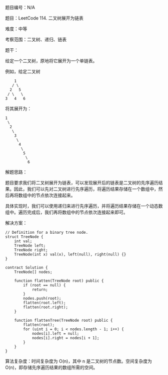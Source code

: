 题目编号：N/A

题目：LeetCode 114. 二叉树展开为链表

难度：中等

考察范围：二叉树、递归、链表

题干：

给定一个二叉树，原地将它展开为一个单链表。

例如，给定二叉树

```solidity
    1
   / \
  2   5
 / \   \
3   4   6
```

将其展开为：

```solidity
1
 \
  2
   \
    3
     \
      4
       \
        5
         \
          6
```

解题思路：

题目要求我们将二叉树展开为链表，可以发现展开后的链表是二叉树的先序遍历结果。因此，我们可以先对二叉树进行先序遍历，将遍历结果存储在一个数组中，然后再将数组中的节点依次连接起来。

具体实现时，我们可以使用递归来进行先序遍历，并将遍历结果存储在一个动态数组中。遍历完成后，我们再将数组中的节点依次连接起来即可。

解决方案：

```solidity
// Definition for a binary tree node.
struct TreeNode {
    int val;
    TreeNode left;
    TreeNode right;
    TreeNode(int x) val(x), left(null), right(null) {}
}

contract Solution {
    TreeNode[] nodes;

    function flatten(TreeNode root) public {
        if (root == null) {
            return;
        }
        nodes.push(root);
        flatten(root.left);
        flatten(root.right);
    }

    function flattenTree(TreeNode root) public {
        flatten(root);
        for (uint i = 0; i < nodes.length - 1; i++) {
            nodes[i].left = null;
            nodes[i].right = nodes[i + 1];
        }
    }
}
```

算法复杂度：时间复杂度为 O(n)，其中 n 是二叉树的节点数。空间复杂度为 O(n)，即存储先序遍历结果的数组所需的空间。